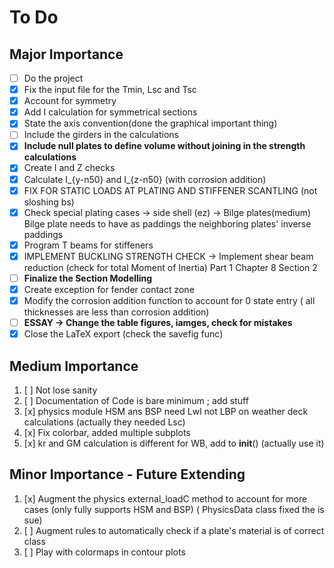 # To Do 

## Major Importance

- [ ] Do the project
- [x] Fix the input file for the Tmin, Lsc and Tsc  
- [x] Account for symmetry  
- [x] Add I calculation for symmetrical sections 
- [x] State the axis convention(done the graphical important thing)
- [ ] Include the girders in the calculations
- [x] **Include null plates to define volume without joining in the strength calculations**
- [x] Create I and Z checks
- [x] Calculate I_{y-n50} and I_{z-n50} (with corrosion addition) 
- [x] FIX FOR STATIC LOADS AT PLATING AND STIFFENER SCANTLING (not sloshing bs)
- [x] Check special plating cases -> side shell (ez) -> Bilge plates(medium) Bilge plate needs to have as paddings the neighboring plates' inverse paddings
- [x] Program T beams for stiffeners 
- [x] IMPLEMENT BUCKLING STRENGTH CHECK -> Implement shear beam reduction (check for total Moment of Inertia) Part 1 Chapter 8 Section 2  
- [ ] **Finalize the Section Modelling**
- [x] Create exception for fender contact zone
- [x] Modify the corrosion addition function to account for 0 state entry ( all thicknesses are less than corrosion addition)  
- [ ] **ESSAY -> Change the table figures, iamges, check for mistakes**
- [x] Close the LaTeX export (check the savefig func)

## Medium Importance

1) [ ] Not lose sanity 
1) [ ] Documentation of Code is bare minimum ; add stuff 
1) [x] physics module HSM ans BSP need Lwl not LBP on weather deck calculations (actually they needed Lsc) 
1) [x] Fix colorbar, added multiple subplots 
1) [x] kr and GM calculation is different for WB, add to __init__() (actually use it)

## Minor Importance - Future Extending

1) [x] Augment the physics external_loadC method to account for more cases (only fully supports HSM and BSP) ( PhysicsData class fixed the is sue) 
1) [ ] Augment rules to automatically check if a plate's material is of correct class
1) [ ] Play with colormaps in contour plots 